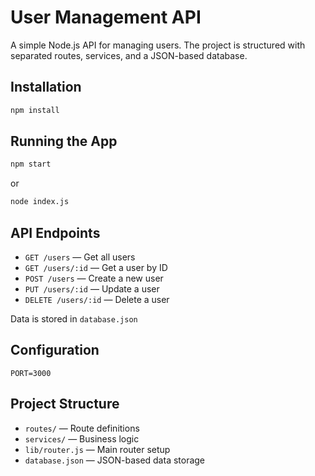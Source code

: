 # User Management API

A simple Node.js API for managing users. The project is structured with separated routes, services, and a JSON-based database.

## Installation

```bash
npm install
```

## Running the App

```bash
npm start
```

or

```bash
node index.js
```

## API Endpoints

- `GET /users` — Get all users
- `GET /users/:id` — Get a user by ID
- `POST /users` — Create a new user
- `PUT /users/:id` — Update a user
- `DELETE /users/:id` — Delete a user

Data is stored in `database.json`

## Configuration

```
PORT=3000
```

## Project Structure

- `routes/` — Route definitions
- `services/` — Business logic
- `lib/router.js` — Main router setup
- `database.json` — JSON-based data storage